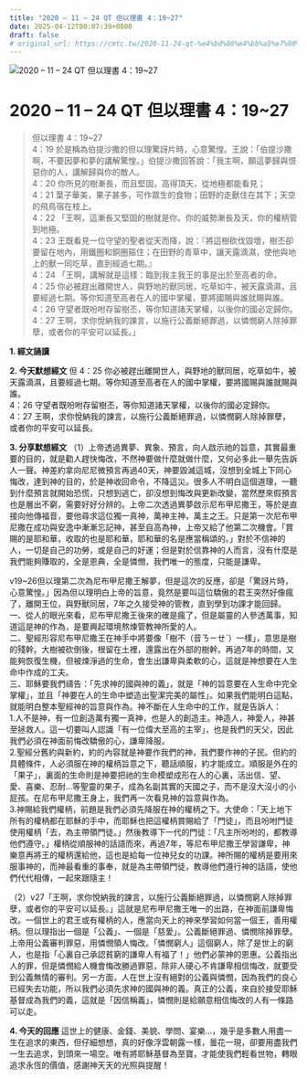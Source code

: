 ```yaml
---
title: "2020 – 11 – 24 QT 但以理書 4：19~27"
date: 2025-04-12T00:07:39+0800
draft: false
# original_url: https://cmtc.tw/2020-11-24-qt-%e4%bd%86%e4%bb%a5%e7%90%86%e6%9b%b8-4%ef%bc%9a1927
---
```


![2020 – 11 – 24 QT 但以理書 4：19\~27](/images/qt.jpg   "2020 – 11 – 24 QT 但以理書 4：19\~27")

# 2020 – 11 – 24 QT 但以理書 4：19\~27

> 但以理書 4：19\~27  
> 4：19 於是稱為伯提沙撒的但以理驚訝片時，心意驚惶。王說：「伯提沙撒啊，不要因夢和夢的講解驚惶。」伯提沙撒回答說：「我主啊，願這夢歸與恨惡你的人，講解歸與你的敵人。  
> 4：20 你所見的樹漸長，而且堅固，高得頂天，從地極都能看見；  
> 4：21 葉子華美，果子甚多，可作眾生的食物；田野的走獸住在其下；天空的飛鳥宿在枝上。  
> 4：22 「王啊，這漸長又堅固的樹就是你。你的威勢漸長及天，你的權柄管到地極。  
> 4：23 王既看見一位守望的聖者從天而降，說：『將這樹砍伐毀壞，樹丕卻要留在地內，用鐵圈和銅圈箍住；在田野的青草中，讓天露滴濕，使他與地上的獸一同吃草，直到經過七期。』  
> 4：24 「王啊，講解就是這樣：臨到我主我王的事是出於至高者的命。  
> 4：25 你必被趕出離開世人，與野地的獸同居，吃草如牛，被天露滴濕，且要經過七期。等你知道至高者在人的國中掌權，要將國賜與誰就賜與誰。  
> 4：26 守望者既吩咐存留樹丕，等你知道諸天掌權，以後你的國必定歸你。  
> 4：27 王啊，求你悅納我的諫言，以施行公義斷絕罪過，以憐憫窮人除掉罪孽，或者你的平安可以延長。」

**1. 經文誦讀**

**2.  今天默想經文**
但 4：25 你必被趕出離開世人，與野地的獸同居，吃草如牛，被天露滴濕，且要經過七期。等你知道至高者在人的國中掌權，要將國賜與誰就賜與誰。  
4：26 守望者既吩咐存留樹丕，等你知道諸天掌權，以後你的國必定歸你。  
4：27 王啊，求你悅納我的諫言，以施行公義斷絕罪過，以憐憫窮人除掉罪孽，或者你的平安可以延長。

**3. 分享默想經文**
（1）上帝透過異夢、異象、預言，向人啟示祂的旨意，其實最重要的目的，就是勸人趕快悔改，不然神要做什麼就做什麼，又何必多此一舉先告訴人一聲。神差約拿向尼尼微預言再過40天，神要毀滅這城，沒想到全城上下同心悔改，達到神的目的，於是神收回命令，不降這災。很多人不明白這個道理，一聽到什麼預言就開始恐慌，只想到逃亡，卻沒想到悔改與更新改變，當然歷來假預言也是層出不窮，需要好好分辨的。上帝二次透過異夢啟示尼布甲尼撒王，等於是直接向他傳福音，要他尋求這位獨一真神，萬神主神，萬主之王。只是第一次尼布甲尼撒在成功與安逸中漸漸忘記神，甚至自高為神，上帝又給了他第二次機會。「賞賜的是耶和華，收取的也是耶和華，耶和華的名是應當稱頌的。」對於不信神的人，一切是自己的功勞，或是自己的好運；但是對於信靠神的人而言，沒有什麼是我們能夠賺取的，全是恩典，全是憐憫，我們唯一的態度，只能是謙卑。

v19\~26但以理第二次為尼布甲尼撒王解夢，但是這次的反應，卻是「驚訝片時，心意驚惶。」因為但以理明白上帝的旨意，竟然是要叫這位驕傲的君王突然好像瘋了，離開王位，與野獸同居，7年之久接受神的管教，直到學到功課才能回歸。  
一、從人的眼光來看，尼布甲尼撒王後來的確是瘋了，但是屬靈的人參透萬事，知道這是神的作為，是要興起環境熬煉管教神所愛的人。  
二、聖經形容尼布甲尼撒王在神手中將要像「樹不（音ㄋㄧㄝˋ）一樣」，意思是樹的殘幹。大樹被砍倒後，根留在土裡，還露出在外部的樹幹。再過7年的時間，又能夠恢復生機，但被煉淨過的生命，會生出謙卑與柔軟的心，這就是神想要在人生命中作成的工夫。  
三、耶穌要我們禱告：「先求神的國與神的義」，就是「神的旨意要在人生命中完全掌權」，並且「神要在人的生命中塑造出聖潔完美的屬性」。如果我們能明白這點，就能明白整本聖經神的旨意與作為。神不斷在人生命中的工作，就是告訴人：  
1.人不是神，有一位創造萬有獨一真神，也是人的創造主。神造人，神愛人，神甚至拯救人。這一切要叫人認識「有一位偉大至高的主宰」，也是我們的天父，因此我們必須在神面前悔改驕傲的心，謙卑降服。  
2.聖經分舊約與新約，約的內容就是神要作我們的神，我們要作神的子民。但約的具體條件，人必須服在神的權柄旨意之下，聽話順服，約才能成立。順服是外在的「果子」，裏面的生命則是神要把祂的生命模塑成形在人的心裏，活出信、望、愛、喜樂、忍耐…等聖靈的果子，成為名副其實的天國之子，而不是沒大沒小的小屁孩。在尼布甲尼撒王身上，我們再一次看見神的旨意與作為。  
3.神賜給我們權柄，前題是我們必須先降服在神的權柄之下。大使命：「天上地下所有的權柄都在耶穌的手中，而耶穌也把這權柄賞賜給了「門徒」，而且吩咐門徒使用權柄「去，為主帶領門徒。」然後教導下一代的門徒：「凡主所吩咐的，都教導他們遵守。」權柄從順服神的話語而來，再過7年，等尼布甲尼撒王學習謙卑，神樂意再將王的權柄還給他，這也是給每一位神兒女的功課。神所賜的權柄是要用來服事神的，而神最看重的事奉，就是為主帶領門徒，教導他們遵行神的話語，使他們代代相傳，一起來跟隨主！

（2）v27「王啊，求你悅納我的諫言，以施行公義斷絕罪過，以憐憫窮人除掉罪孽，或者你的平安可以延長。」這就是尼布甲尼撒王唯一的出路，在神面前謙卑悔改。一個世上的君王或有權柄的人，應當向天上的神來學習如何當一個王，善用權柄。但以理指出一個是「公義」、一個是「慈愛」。公義斷絕罪過、憐憫除掉罪孽。上帝用公義審判罪惡，用憐憫領人悔改。「憐憫窮人」這個窮人，除了是世上的窮人，也是指「心裏自己承認貧窮的謙卑人有福了！」他們必蒙神的恩惠。公義指出人的罪，但是憐憫給人機會悔改勝過罪惡，除非人硬心不肯謙卑相信悔改，就要受到公義無情的審判。另一方面，人在世上沒有絕對的公義與憐憫，因為我們的良心已經失去功能，所以我們必須先求神的國與神的義。真正的公義，來自於接受耶穌基督成為我們的義，這就是「因信稱義」，憐憫則是給願意相信悔改的人有一條路可以走。

**4. 今天的回應**
這世上的健康、金錢、美貌、學問、宴樂…，幾乎是多數人用盡一生在追求的東西，但仔細想想，真的好像浮雲朝露一樣，曇花一現，卻要用盡我們一生去追求，到頭來一場空。唯有將耶穌基督為至寶，才能使我們輕看世物，轉眼追求永恆的價值，感謝神天天的光照與提醒！
